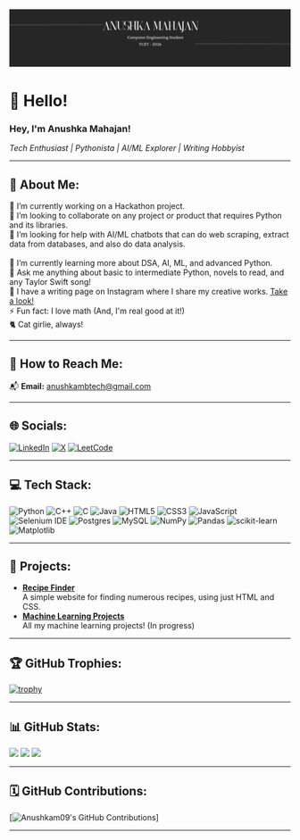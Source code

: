 ## ![Header Image](./cover.png)

# 👋 Hello!  
### Hey, I'm Anushka Mahajan!  
*Tech Enthusiast | Pythonista | AI/ML Explorer | Writing Hobbyist*  

---

## 💫 **About Me:**

🔭 I’m currently working on a Hackathon project.  <br>
👯 I’m looking to collaborate on any project or product that requires Python and its libraries.  <br>
🤝 I’m looking for help with AI/ML chatbots that can do web scraping, extract data from databases, and also do data analysis. <br>  
🌱 I’m currently learning more about DSA, AI, ML, and advanced Python.  <br>
💬 Ask me anything about basic to intermediate Python, novels to read, and any Taylor Swift song!  <br>
📝 I have a writing page on Instagram where I share my creative works. [Take a look!](https://www.instagram.com/this.isme.writing/) <br>
⚡ Fun fact: I love math (And, I'm real good at it!) <br>
🐈 Cat girlie, always!

---

## 📧 **How to Reach Me:**

📬 **Email:** anushkambtech@gmail.com

---

## 🌐 **Socials:**

[![LinkedIn](https://img.shields.io/badge/LinkedIn-%230077B5.svg?style=for-the-badge&logo=linkedin&logoColor=white)](https://www.linkedin.com/in/anushka-mahajan-5252b3272)  [![X](https://img.shields.io/badge/X-000000.svg?style=for-the-badge&logo=X&logoColor=white)](https://twitter.com/AnushkaM_here) [![LeetCode](https://img.shields.io/badge/LeetCode-%23FFA116.svg?style=for-the-badge&logo=leetcode&logoColor=white)](https://leetcode.com/anushkambtech)

---

## 💻 **Tech Stack:**

![Python](https://img.shields.io/badge/python-3670A0?style=for-the-badge&logo=python&logoColor=ffdd54) ![C++](https://img.shields.io/badge/c++-%2300599C.svg?style=for-the-badge&logo=c%2B%2B&logoColor=white) ![C](https://img.shields.io/badge/c-%2300599C.svg?style=for-the-badge&logo=c&logoColor=white) ![Java](https://img.shields.io/badge/java-%23ED8B00.svg?style=for-the-badge&logo=java&logoColor=white) 
![HTML5](https://img.shields.io/badge/html5-%23E34F26.svg?style=for-the-badge&logo=html5&logoColor=white) ![CSS3](https://img.shields.io/badge/css3-%231572B6.svg?style=for-the-badge&logo=css3&logoColor=white) ![JavaScript](https://img.shields.io/badge/javascript-%23323330.svg?style=for-the-badge&logo=javascript&logoColor=%23F7DF1E) 
![Selenium IDE](https://img.shields.io/badge/selenium-43B02A.svg?style=for-the-badge&logo=selenium&logoColor=white) ![Postgres](https://img.shields.io/badge/postgres-%23316192.svg?style=for-the-badge&logo=postgresql&logoColor=white) ![MySQL](https://img.shields.io/badge/mysql-4479A1.svg?style=for-the-badge&logo=mysql&logoColor=white) 
![NumPy](https://img.shields.io/badge/numpy-%23013243.svg?style=for-the-badge&logo=numpy&logoColor=white) ![Pandas](https://img.shields.io/badge/pandas-%23150458.svg?style=for-the-badge&logo=pandas&logoColor=white) ![scikit-learn](https://img.shields.io/badge/scikit--learn-%23F7931E.svg?style=for-the-badge&logo=scikit-learn&logoColor=white)  ![Matplotlib](https://img.shields.io/badge/Matplotlib-%23ffffff.svg?style=for-the-badge&logo=Matplotlib&logoColor=black) 

---

## 🚀 **Projects:**

- **[Recipe Finder](https://github.com/Anushkam09/Recipe-finder)**  
   A simple website for finding numerous recipes, using just HTML and CSS.
- **[Machine Learning Projects](https://github.com/Anushkam09/MachineLearning)**  
   All my machine learning projects! (In progress) 

---

## 🏆 **GitHub Trophies:**

[![trophy](https://github-profile-trophy.vercel.app/?username=Anushkam09&theme=gruvbox)](https://github.com/ryo-ma/github-profile-trophy)

---

## 📊 **GitHub Stats:**

![](https://github-readme-stats.vercel.app/api?username=Anushkam09&theme=gruvbox&hide_border=false&include_all_commits=true&count_private=true) ![](https://github-readme-stats.vercel.app/api/top-langs/?username=Anushkam09&theme=gruvbox&hide_border=false&include_all_commits=true&count_private=true&layout=compact) ![](https://github-readme-streak-stats.herokuapp.com/?user=Anushkam09&theme=gruvbox&hide_border=false)  

---

## 🗓️ **GitHub Contributions:**

[![Anushkam09's GitHub Contributions](https://github-readme-activity-graph.vercel.app/graph?username=Anushkam09&theme=gruvbox)]


---



